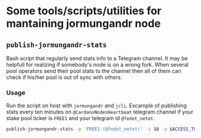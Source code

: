 
# Some tools/scripts/utilities for mantaining jormungandr node

##  `publish-jormungandr-stats`
   
Bash script that regularly send stats info to a Telegram channel. It may be helpfull
for realizing if somebody's node is on a wrong fork. When several pool operators send their pool
stats to the channel then all of them can check if his/her pool is out of sync with others.

### Usage

Run the script on host with `jormungandr` and `jcli`. Excample of publishing stats every ten minutes
on `@CardanoNodesHeartbeat` telegram channel if your stake pool ticker is `FREE1` and your telegram id `@fedot_netot`.

``` bash
publish-jormungandr-stats -p 'FREE1 (@fedot_netot)' -i 10 -a $ACCESS_TOKEN -c @CardanoNodesHeartbeat -r 'jcli rest v0 node stats'
```
